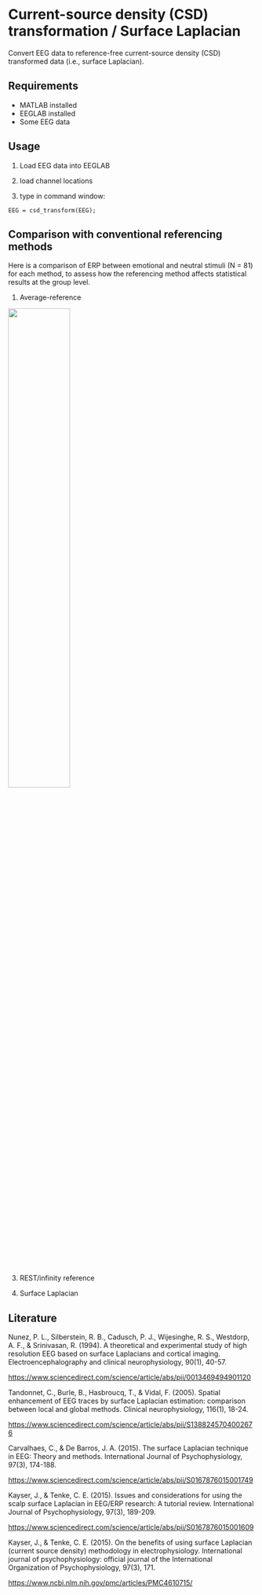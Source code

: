 # Current-source density (CSD) transformation / Surface Laplacian
Convert EEG data to reference-free current-source density (CSD) transformed data (i.e., surface Laplacian). 

## Requirements

- MATLAB installed
- EEGLAB installed
- Some EEG data


## Usage

1) Load EEG data into EEGLAB

2) load channel locations

3) type in command window:

```EEG = csd_transform(EEG);```

## Comparison with conventional referencing methods

Here is a comparison of ERP between emotional and neutral stimuli (N = 81) for each method, to assess how the referencing method affects statistical results at the group level. 

1) Average-reference

<p width="100%">
    <img width="50%" src="https://github.com/amisepa/csd_transfrom/blob/main/figures/results_AV_Cluster-corrected.png"> 
</p>


3) REST/infinity reference

4) Surface Laplacian



## Literature

Nunez, P. L., Silberstein, R. B., Cadusch, P. J., Wijesinghe, R. S., Westdorp, A. F., & Srinivasan, R. (1994). A theoretical and experimental study of high resolution EEG based on surface Laplacians and cortical imaging. Electroencephalography and clinical neurophysiology, 90(1), 40-57.

https://www.sciencedirect.com/science/article/abs/pii/0013469494901120

Tandonnet, C., Burle, B., Hasbroucq, T., & Vidal, F. (2005). Spatial enhancement of EEG traces by surface Laplacian estimation: comparison between local and global methods. Clinical neurophysiology, 116(1), 18-24.

https://www.sciencedirect.com/science/article/abs/pii/S1388245704002676

Carvalhaes, C., & De Barros, J. A. (2015). The surface Laplacian technique in EEG: Theory and methods. International Journal of Psychophysiology, 97(3), 174-188.

https://www.sciencedirect.com/science/article/abs/pii/S0167876015001749

Kayser, J., & Tenke, C. E. (2015). Issues and considerations for using the scalp surface Laplacian in EEG/ERP research: A tutorial review. International Journal of Psychophysiology, 97(3), 189-209.

https://www.sciencedirect.com/science/article/abs/pii/S0167876015001609

Kayser, J., & Tenke, C. E. (2015). On the benefits of using surface Laplacian (current source density) methodology in electrophysiology. International journal of psychophysiology: official journal of the International Organization of Psychophysiology, 97(3), 171.

https://www.ncbi.nlm.nih.gov/pmc/articles/PMC4610715/

